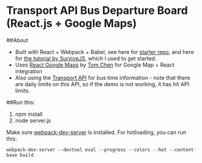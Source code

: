 # Transport API Bus Departure Board (React.js + Google Maps)

##About
* Built with React + Webpack + Babel, see here for [starter repo](https://github.com/GraemeFulton/react-webpack-babel-starter), and here for [the tutorial by SurviveJS](http://survivejs.com/webpack/developing-with-webpack/automatic-browser-refresh/), which I used to get started.
* Uses [React Google Maps](https://github.com/tomchentw/react-google-maps) by [Tom Chen](https://github.com/tomchentw) for Google Map + React integration
* Also using the [Transport API](http://www.transportapi.com/) for bus time information - note that there are daily limits on this API, so if the demo is not working, it has hit API limits.

##Run this:
1. npm install
2. node server.js

Make sure [webpack-dev-server](https://webpack.github.io/docs/webpack-dev-server.html) is installed. For hotloading, you can run this:

`webpack-dev-server --devtool eval --progress --colors --hot --content-base build`



